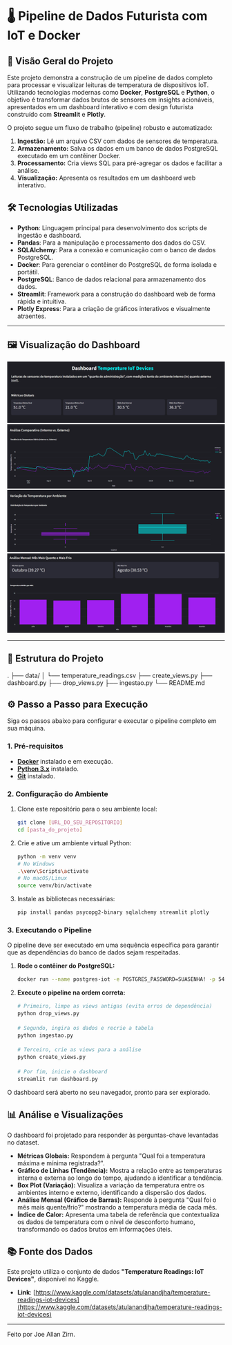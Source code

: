 # 🌡️ Pipeline de Dados Futurista com IoT e Docker

## 🚀 Visão Geral do Projeto

Este projeto demonstra a construção de um pipeline de dados completo para processar e visualizar leituras de temperatura de dispositivos IoT. Utilizando tecnologias modernas como **Docker**, **PostgreSQL** e **Python**, o objetivo é transformar dados brutos de sensores em insights acionáveis, apresentados em um dashboard interativo e com design futurista construído com **Streamlit** e **Plotly**.

O projeto segue um fluxo de trabalho (pipeline) robusto e automatizado:
1.  **Ingestão:** Lê um arquivo CSV com dados de sensores de temperatura.
2.  **Armazenamento:** Salva os dados em um banco de dados PostgreSQL executado em um contêiner Docker.
3.  **Processamento:** Cria views SQL para pré-agregar os dados e facilitar a análise.
4.  **Visualização:** Apresenta os resultados em um dashboard web interativo.

## 🛠️ Tecnologias Utilizadas

* **Python**: Linguagem principal para desenvolvimento dos scripts de ingestão e dashboard.
* **Pandas**: Para a manipulação e processamento dos dados do CSV.
* **SQLAlchemy**: Para a conexão e comunicação com o banco de dados PostgreSQL.
* **Docker**: Para gerenciar o contêiner do PostgreSQL de forma isolada e portátil.
* **PostgreSQL**: Banco de dados relacional para armazenamento dos dados.
* **Streamlit**: Framework para a construção do dashboard web de forma rápida e intuitiva.
* **Plotly Express**: Para a criação de gráficos interativos e visualmente atraentes.

---

## 🖼️ Visualização do Dashboard

<img src="https://raw.githubusercontent.com/J034ll4n/dashboard-iot-streamlit/main/image/Metricas.png" alt="Métricas Globais">
<img src="https://raw.githubusercontent.com/J034ll4n/dashboard-iot-streamlit/main/image/Comparativa.png" alt="Comparativa Interno vs Externo">
<img src="https://raw.githubusercontent.com/J034ll4n/dashboard-iot-streamlit/main/image/Variacao.png" alt="Variação de Temperatura por ambiente ">
<img src="https://raw.githubusercontent.com/J034ll4n/dashboard-iot-streamlit/main/image/Mensal.png" alt="Análise Mensal">

---

## 📂 Estrutura do Projeto

.
├── data/
│   └── temperature_readings.csv
├── create_views.py
├── dashboard.py
├── drop_views.py
├── ingestao.py
└── README.md


## ⚙️ Passo a Passo para Execução

Siga os passos abaixo para configurar e executar o pipeline completo em sua máquina.

### 1. Pré-requisitos
* [**Docker**](https://docs.docker.com/get-docker/) instalado e em execução.
* [**Python 3.x**](https://www.python.org/downloads/) instalado.
* [**Git**](https://git-scm.com/downloads) instalado.

### 2. Configuração do Ambiente
1.  Clone este repositório para o seu ambiente local:
    ```bash
    git clone [URL_DO_SEU_REPOSITORIO]
    cd [pasta_do_projeto]
    ```

2.  Crie e ative um ambiente virtual Python:
    ```bash
    python -m venv venv
    # No Windows
    .\venv\Scripts\activate
    # No macOS/Linux
    source venv/bin/activate
    ```

3.  Instale as bibliotecas necessárias:
    ```bash
    pip install pandas psycopg2-binary sqlalchemy streamlit plotly
    ```

### 3. Executando o Pipeline

O pipeline deve ser executado em uma sequência específica para garantir que as dependências do banco de dados sejam respeitadas.

1.  **Rode o contêiner do PostgreSQL:**
    ```bash
    docker run --name postgres-iot -e POSTGRES_PASSWORD=SUASENHA! -p 5432:5432 -d postgres
    ```

2.  **Execute o pipeline na ordem correta:**
    ```bash
    # Primeiro, limpe as views antigas (evita erros de dependência)
    python drop_views.py

    # Segundo, ingira os dados e recrie a tabela
    python ingestao.py

    # Terceiro, crie as views para a análise
    python create_views.py

    # Por fim, inicie o dashboard
    streamlit run dashboard.py
    ```

O dashboard será aberto no seu navegador, pronto para ser explorado.

## 📊 Análise e Visualizações

O dashboard foi projetado para responder às perguntas-chave levantadas no dataset.

* **Métricas Globais:** Respondem à pergunta "Qual foi a temperatura máxima e mínima registrada?".
* **Gráfico de Linhas (Tendência):** Mostra a relação entre as temperaturas interna e externa ao longo do tempo, ajudando a identificar a tendência.
* **Box Plot (Variação):** Visualiza a variação da temperatura entre os ambientes interno e externo, identificando a dispersão dos dados.
* **Análise Mensal (Gráfico de Barras):** Responde à pergunta "Qual foi o mês mais quente/frio?" mostrando a temperatura média de cada mês.
* **Índice de Calor:** Apresenta uma tabela de referência que contextualiza os dados de temperatura com o nível de desconforto humano, transformando os dados brutos em informações úteis.

## 📚 Fonte dos Dados

Este projeto utiliza o conjunto de dados **"Temperature Readings: IoT Devices"**, disponível no Kaggle.

* **Link**: [https://www.kaggle.com/datasets/atulanandjha/temperature-readings-iot-devices](https://www.kaggle.com/datasets/atulanandjha/temperature-readings-iot-devices)

---
Feito por Joe Allan Zirn.